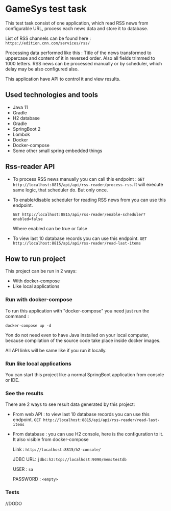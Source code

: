 # GameSys test task

This test task consist of one application, which read RSS news from configurable URL, process each news data and store it to database.

List of RSS channels can be found here :
`https://edition.cnn.com/services/rss/` 

Processing data performed like this :
Title of the news transformed to uppercase and content of it in reversed order.
Also all fields trimmed to 1000 letters.
RSS news can be processed manually or by scheduler, which delay may be also configured also.

This application have API to control it and view results.

## Used technologies and tools

* Java 11
* Gradle
* H2 database
* Gradle
* SpringBoot 2
* Lombok
* Docker
* Docker-compose
* Some other small spring embedded things

## Rss-reader API

* To process RSS news manually you can call this endpoint :
    `GET http://localhost:8815/api/api/rss-reader/process-rss`.
    It will execute same logic, that scheduler do. But only once.

* To enable/disable scheduler for reading RSS news from you can use this endpoint.

    `GET http://localhost:8815/api/rss-reader/enable-scheduler?enabled=false`

    Where enabled can be true or false

* To view last 10 database records you can use this endpoint. 
    `GET http://localhost:8815/api/api/rss-reader/read-last-items`

## How to run project

This project can be run in 2 ways:
* With docker-compose
* Like local applications

### Run with docker-compose

To run this application with "docker-compose" you need just run the command :

`docker-compose up -d`

Yon do not need even to have Java installed on your local computer, because compilation of the source code take place inside docker images.

All API links will be same like if you run it locally.

### Run like local applications

You can start this project like a normal SpringBoot application from console or IDE.

### See the results

There are 2 ways to see result data generated by this project:

* From web API : to view last 10 database records you can use this endpoint. 
    `GET http://localhost:8815/api/api/rss-reader/read-last-items`
    
* From database : you can use H2 console, here is the configuration to it. It also visible from docker-compose

    Link : `http://localhost:8815/h2-console/`

    JDBC URL: `jdbc:h2:tcp://localhost:9090/mem:testdb`
    
    USER : `sa`
    
    PASSWORD : `<empty>` 

### Tests

//DODO